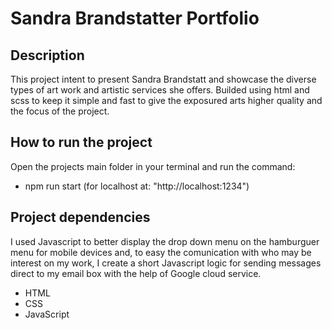 # Sandra Brandstatter Portfolio

## Description
This project intent to present Sandra Brandstatt and showcase the diverse types of art work and artistic services she offers.
Builded using html and scss to keep it simple and fast to give the exposured arts higher quality and the focus of the project.

<!-- ![portfolio image](/src/img/project_photos/portfolio_screenshot.png) -->

## How to run the project

Open the projects main folder in your terminal and run the command:

- npm run start (for localhost at: "http://localhost:1234")

<!-- Or use the public [https://knopgm.com/](https://knopgm.com/) address on your browser -->

## Project dependencies

I used Javascript to better display the drop down menu on the hamburguer menu for mobile devices and, to easy the comunication with who may be interest on my work, I create a short Javascript logic for sending messages direct to my email box with the help of Google cloud service.

- HTML
- CSS
- JavaScript
<!-- - Google Cloud Service -->
